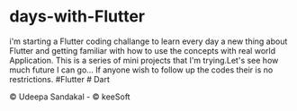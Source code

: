 # days-with-Flutter

i'm starting a Flutter coding challange to learn every day a new thing about Flutter
and getting familiar with how to use the concepts with real world Application.
This is a series of mini projects that I'm trying.Let's see how much future I can go...
If anyone wish to follow up the codes their is no restrictions.
#Flutter # Dart

© Udeepa Sandakal - © keeSoft
